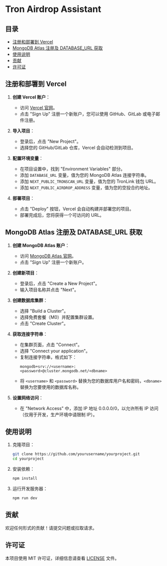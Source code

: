 # Tron Airdrop Assistant

## 目录

- [注册和部署到 Vercel](#注册和部署到-vercel)
- [MongoDB Atlas 注册及 DATABASE_URL 获取](#mongodb-atlas-注册及-database_url-获取)
- [使用说明](#使用说明)
- [贡献](#贡献)
- [许可证](#许可证)

## 注册和部署到 Vercel

1. **创建 Vercel 账户**：

   - 访问 [Vercel 官网](https://vercel.com)。
   - 点击 "Sign Up" 注册一个新账户，您可以使用 GitHub、GitLab 或电子邮件注册。

2. **导入项目**：

   - 登录后，点击 "New Project"。
   - 选择您的 GitHub/GitLab 仓库，Vercel 会自动检测到项目。

3. **配置环境变量**：

   - 在项目设置中，找到 "Environment Variables" 部分。
   - 添加 `DATABASE_URL` 变量，值为您的 MongoDB Atlas 连接字符串。
   - 添加 `NEXT_PUBLIC_TRONSCAN_URL` 变量，值为您的 TronLink 钱包 URL。
   - 添加 `NEXT_PUBLIC_AIRDROP_ADDRESS` 变量，值为您的空投合约地址。

4. **部署项目**：
   - 点击 "Deploy" 按钮，Vercel 会自动构建并部署您的项目。
   - 部署完成后，您将获得一个可访问的 URL。

## MongoDB Atlas 注册及 DATABASE_URL 获取

1. **创建 MongoDB Atlas 账户**：

   - 访问 [MongoDB Atlas 官网](https://www.mongodb.com/cloud/atlas)。
   - 点击 "Sign Up" 注册一个新账户。

2. **创建新项目**：

   - 登录后，点击 "Create a New Project"。
   - 输入项目名称并点击 "Next"。

3. **创建数据库集群**：

   - 选择 "Build a Cluster"。
   - 选择免费套餐（M0）并配置集群设置。
   - 点击 "Create Cluster"。

4. **获取连接字符串**：

   - 在集群页面，点击 "Connect"。
   - 选择 "Connect your application"。
   - 复制连接字符串，格式如下：
     ```
     mongodb+srv://<username>:<password>@cluster.mongodb.net/<dbname>
     ```
   - 将 `<username>` 和 `<password>` 替换为您的数据库用户名和密码，`<dbname>` 替换为您要使用的数据库名称。

5. **设置网络访问**：
   - 在 "Network Access" 中，添加 IP 地址 0.0.0.0/0，以允许所有 IP 访问（仅用于开发，生产环境中请限制 IP）。

## 使用说明

1. 克隆项目：

   ```bash
   git clone https://github.com/yourusername/yourproject.git
   cd yourproject
   ```

2. 安装依赖：

   ```bash
   npm install
   ```

3. 运行开发服务器：
   ```bash
   npm run dev
   ```

## 贡献

欢迎任何形式的贡献！请提交问题或拉取请求。

## 许可证

本项目使用 MIT 许可证，详细信息请查看 [LICENSE](LICENSE) 文件。
